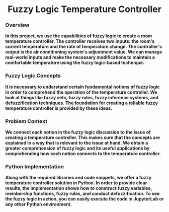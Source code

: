 # <center>Fuzzy Logic Temperature Controller</center>

### Overview

**In this project, we use the capabilities of fuzzy logic to create a room temperature controller. The controller receives two inputs: the room's current temperature and the rate of temperature change. The controller's output is the air conditioning system's adjustment value. We can manage real-world inputs and make the necessary modifications to maintain a comfortable temperature using the fuzzy logic-based technique.**


### Fuzzy Logic Concepts

**It is necessary to understand certain fundamental notions of fuzzy logic in order to comprehend the operation of the temperature controller. We look at things like fuzzy sets, fuzzy rules, fuzzy inference systems, and defuzzification techniques. The foundation for creating a reliable fuzzy temperature controller is provided by these ideas.**

### Problem Context

**We connect each notion in the fuzzy logic discussion to the issue of creating a temperature controller. This makes sure that the concepts are explained in a way that is relevant to the issue at hand. We obtain a greater comprehension of fuzzy logic and its useful applications by comprehending how each notion connects to the temperature controller.**

### Python Implementation

**Along with the required libraries and code snippets, we offer a fuzzy temperature controller solution in Python. In order to provide clear results, the implementation shows how to construct fuzzy variables, membership functions, fuzzy rules, and conduct defuzzification. To see the fuzzy logic in action, you can easily execute the code in JupyterLab or any other Python environment.**